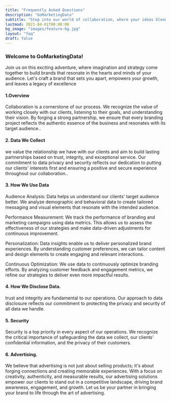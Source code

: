 ```yaml
---
title: "Frequently Asked Questions"
description: "GoMarketingData"
subtitle: "Step into our world of collaboration, where your ideas blend with our expertise to create a symphony of meaningful branding experiences."
lastmod: 2021-04-01T00:00:00
bg_image: "images/feature-bg.jpg"
layout: "faq"
draft: false
---
```


### Welcome to GoMarketingData!

Join us on this exciting adventure, where imagination and strategy come together to build brands that resonate in the hearts and minds of your audience. Let's craft a brand that sets you apart, empowers your growth, and leaves a legacy of excellence

#### 1.Overview

Collaboration is a cornerstone of our process. We recognize the value of working closely with our clients, listening to their goals, and understanding their vision. By forging a strong partnership, we ensure that every branding project reflects the authentic essence of the business and resonates with its target audience..

#### 2. Data We Collect

we value the relationship we have with our clients and aim to build lasting partnerships based on trust, integrity, and exceptional service. Our commitment to data privacy and security reflects our dedication to putting our clients' interests first and ensuring a positive and secure experience throughout our collaboration..

#### 3. How We Use Data

Audience Analysis: Data helps us understand our clients' target audience better. We analyze demographic and behavioral data to create tailored messaging and visual elements that resonate with the intended audience.

Performance Measurement: We track the performance of branding and marketing campaigns using data metrics. This allows us to assess the effectiveness of our strategies and make data-driven adjustments for continuous improvement.

Personalization: Data insights enable us to deliver personalized brand experiences. By understanding customer preferences, we can tailor content and design elements to create engaging and relevant interactions.

Continuous Optimization: We use data to continuously optimize branding efforts. By analyzing customer feedback and engagement metrics, we refine our strategies to deliver even more impactful results.

#### 4. How We Disclose Data.

trust and integrity are fundamental to our operations. Our approach to data disclosure reflects our commitment to protecting the privacy and security of all data we handle.

#### 5. Security

Security is a top priority in every aspect of our operations. We recognize the critical importance of safeguarding the data we collect, our clients' confidential information, and the privacy of their customers.

#### 6. Advertising.

We believe that advertising is not just about selling products; it's about forging connections and creating memorable experiences. With a focus on creativity, authenticity, and measurable results, our advertising solutions empower our clients to stand out in a competitive landscape, driving brand awareness, engagement, and growth. Let us be your partner in bringing your brand to life through the art of advertising.
